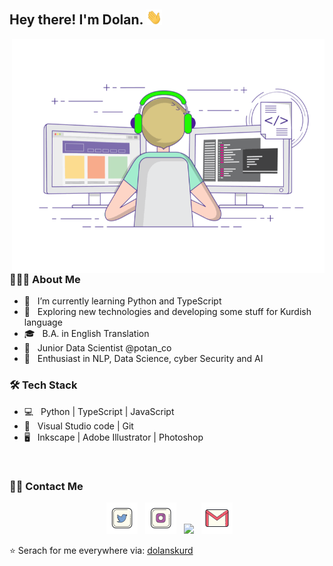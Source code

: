 <h2> Hey there! I'm Dolan. <img src="imgs/Hi.gif" width="25"></h2>
<img align="right" alt="GIF" src="imgs/main.gif" width="500"/>

<h3> 👨🏻‍💻 About Me </h3>

- 🔭 &nbsp; I’m currently learning Python and TypeScript
- 🤔 &nbsp; Exploring new technologies and developing some stuff for Kurdish language
- 🎓 &nbsp; B.A. in English Translation
- 💼 &nbsp; Junior Data Scientist @potan_co
- 🌱 &nbsp; Enthusiast in NLP, Data Science, cyber Security and AI

<h3>🛠 Tech Stack</h3>

- 💻 &nbsp; Python | TypeScript | JavaScript
- 🔧 &nbsp; Visual Studio code | Git
- 🖥 &nbsp; Inkscape | Adobe Illustrator | Photoshop

<br>

<h3> 🤝🏻 Contact Me </h3>

<p align="center">
&nbsp; <a href="https://twitter.com/dolanskurd" target="_blank" ><img src="imgs/twitter.png" width="50" /></a>  
&nbsp; <a href="https://www.instagram.com/dolanskurd" target="_blank" ><img src="imgs/instagram.png" width="50" /></a>  
&nbsp; <a href="https://www.linkedin.com/in/dolanskurd" target="_blank" ><img src="https://img.icons8.com/plasticine/100/000000/linkedin.png" width="50" /></a>
&nbsp; <a href="mailto:dolanskurd@gmail.com" target="_blank" ><img src="imgs/gmail.png"  width="50" /></a>
</p>

⭐️ Serach for me everywhere via: [dolanskurd](https://github.com/dolanskurd)
